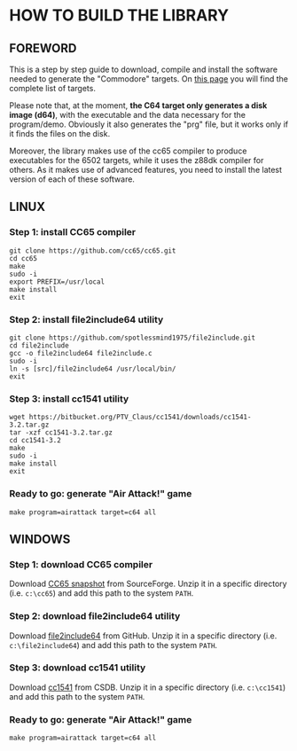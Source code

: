 # HOW TO BUILD THE LIBRARY

## FOREWORD

This is a step by step guide to download, compile and install the software needed to generate the "Commodore" targets. On [this page](targets.md) you will find the complete list of targets. 

Please note that, at the moment, **the C64 target only generates a disk image (d64)**, with the executable and the data necessary for the program/demo. Obviously it also generates the "prg" file, but it works only if it finds the files on the disk.

Moreover, the library makes use of the cc65 compiler to produce executables for the 6502 targets, while it uses the z88dk compiler for others. As it makes use of advanced features, you need to install the latest version of each of these software.

## LINUX

### Step 1: install CC65 compiler

    git clone https://github.com/cc65/cc65.git
    cd cc65
    make
    sudo -i
    export PREFIX=/usr/local
    make install
    exit

### Step 2: install file2include64 utility

    git clone https://github.com/spotlessmind1975/file2include.git
    cd file2include
    gcc -o file2include64 file2include.c
    sudo -i
    ln -s [src]/file2include64 /usr/local/bin/
    exit

### Step 3: install cc1541 utility

    wget https://bitbucket.org/PTV_Claus/cc1541/downloads/cc1541-3.2.tar.gz
    tar -xzf cc1541-3.2.tar.gz
    cd cc1541-3.2
    make
    sudo -i
    make install
    exit

### Ready to go: generate "Air Attack!" game

    make program=airattack target=c64 all

## WINDOWS

### Step 1: download CC65 compiler

Download [CC65 snapshot](https://sourceforge.net/projects/cc65/files/cc65-snapshot-win32.zip/download) from SourceForge. Unzip it in a specific directory (i.e. `c:\cc65`) and add this path to the system `PATH`.

### Step 2: download file2include64 utility

Download [file2include64](https://github.com/spotlessmind1975/file2include/releases/download/v1.0/file2include64.exe) from GitHub. Unzip it in a specific directory (i.e. `c:\file2include64`) and add this path to the system `PATH`.

### Step 3: download cc1541 utility

Download [cc1541](https://csdb.dk/release/download.php?id=242713) from CSDB. Unzip it in a specific directory (i.e. `c:\cc1541`) and add this path to the system `PATH`.

### Ready to go: generate "Air Attack!" game

    make program=airattack target=c64 all
